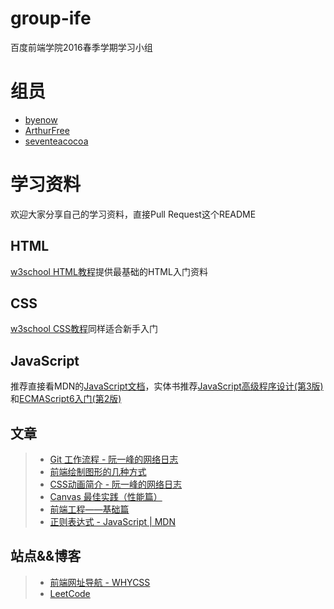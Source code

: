 # group-ife
百度前端学院2016春季学期学习小组
# 组员
* [byenow](http://www.byenow.top)
* [ArthurFree](https://github.com/ArthurFree)
* [seventeacocoa](https://github.com/seventeacocoa)

# 学习资料
欢迎大家分享自己的学习资料，直接Pull Request这个README
## HTML
[w3school HTML教程](http://www.w3school.com.cn/html/index.asp)提供最基础的HTML入门资料

## CSS
[w3school CSS教程](http://www.w3school.com.cn/css/index.asp)同样适合新手入门

## JavaScript
推荐直接看MDN的[JavaScript文档](https://developer.mozilla.org/en-US/docs/Web/JavaScript)，实体书推荐[JavaScript高级程序设计(第3版)](http://book.douban.com/subject/10546125/)和[ECMAScript6入门(第2版)](http://www.amazon.cn/ES6-%E6%A0%87%E5%87%86%E5%85%A5%E9%97%A8-%E9%98%AE%E4%B8%80%E5%B3%B0/dp/B01A18WWAG/)

## 文章
> * [Git 工作流程 - 阮一峰的网络日志](http://www.ruanyifeng.com/blog/2015/12/git-workflow.html)
> * [前端绘制图形的几种方式](http://gold.xitu.io/entry/5683390a00b068a2a94cdd14)
> * [CSS动画简介 - 阮一峰的网络日志](http://www.ruanyifeng.com/blog/2014/02/css_transition_and_animation.html)
> * [Canvas 最佳实践（性能篇）](http://taobaofed.org/blog/2016/02/22/canvas-performance/)
> * [前端工程——基础篇](https://github.com/fouber/blog/issues/10)
> * [正则表达式 - JavaScript | MDN](https://developer.mozilla.org/zh-CN/docs/Web/JavaScript/Guide/Regular_Expressions)

## 站点&&博客
> * [前端网址导航 - WHYCSS](http://www.whycss.com/)
> * [LeetCode](https://leetcode.com/)
